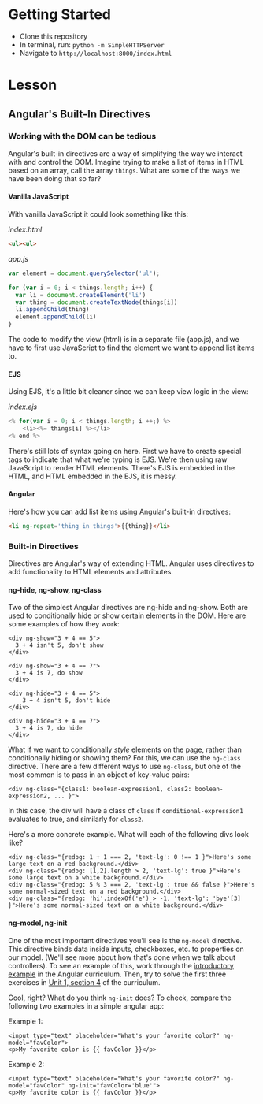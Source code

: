 # Getting Started

- Clone this repository
- In terminal, run: `python -m SimpleHTTPServer`
- Navigate to `http://localhost:8000/index.html`

# Lesson

## Angular's Built-In Directives

### Working with the DOM can be tedious

Angular's built-in directives are a way of simplifying the way we interact with and control the DOM. Imagine trying to make a list of items in HTML based on an array, call the array `things`.  What are some of the ways we have been doing that so far?

#### Vanilla JavaScript
With vanilla JavaScript it could look something like this:

*index.html*
```HTML
<ul><ul>
```

*app.js*
```javascript
var element = document.querySelector('ul');

for (var i = 0; i < things.length; i++) {
  var li = document.createElement('li')
  var thing = document.createTextNode(things[i])
  li.appendChild(thing)
  element.appendChild(li)
}

```

The code to modify the view (html) is in a separate file (app.js), and we have to first use JavaScript to find the element we want to append list items to.

#### EJS

Using EJS, it's a little bit cleaner since we can keep view logic in the view:

*index.ejs*
```javascript
<% for(var i = 0; i < things.length; i ++;) %>
    <li><%= things[i] %></li>
<% end %>
```

There's still lots of syntax going on here.  First we have to create special tags to indicate that what we're typing is EJS. We're then using raw JavaScript to render HTML elements.  There's EJS is embedded in the HTML, and HTML embedded in the EJS, it is messy.

#### Angular

Here's how you can add list items using Angular's built-in directives:

```HTML
<li ng-repeat='thing in things'>{{thing}}</li>
```

### Built-in Directives

Directives are Angular's way of extending HTML. Angular uses directives to add functionality to HTML elements and attributes.

#### ng-hide, ng-show, ng-class

Two of the simplest Angular directives are ng-hide and ng-show. Both are used to conditionally hide or show certain elements in the DOM. Here are some examples of how they work:

```
<div ng-show="3 + 4 == 5">
  3 + 4 isn't 5, don't show
</div>

<div ng-show="3 + 4 == 7">
  3 + 4 is 7, do show
</div>

<div ng-hide="3 + 4 == 5">
    3 + 4 isn't 5, don't hide
</div>

<div ng-hide="3 + 4 == 7">
  3 + 4 is 7, do hide
</div>
```

What if we want to conditionally _style_ elements on the page, rather than conditionally hiding or showing them? For this, we can use the `ng-class` directive. There are a few different ways to use `ng-class`, but one of the most common is to pass in an object of key-value pairs:

`<div ng-class="{class1: boolean-expression1, class2: boolean-expression2, ... }">`

In this case, the div will have a class of `class` if `conditional-expression1` evaluates to true, and similarly for `class2`.

Here's a more concrete example. What will each of the following divs look like?

```
<div ng-class="{redbg: 1 + 1 === 2, 'text-lg': 0 !== 1 }">Here's some large text on a red background.</div>
<div ng-class="{redbg: [1,2].length > 2, 'text-lg': true }">Here's some large text on a white background.</div>
<div ng-class="{redbg: 5 % 3 === 2, 'text-lg': true && false }">Here's some normal-sized text on a red background.</div>
<div ng-class="{redbg: 'hi'.indexOf('e') > -1, 'text-lg': 'bye'[3] }">Here's some normal-sized text on a white background.</div>
```

#### ng-model, ng-init

One of the most important directives you'll see is the `ng-model` directive. This directive binds data inside inputs, checkboxes, etc. to properties on our model. (We'll see more about how that's done when we talk about controllers). To see an example of this, work through the [introductory example](https://github.com/gSchool/angular-curriculum/blob/master/Unit-1/01-intro-and-setup.md) in the Angular curriculum. Then, try to solve the first three exercises in [Unit 1, section 4](https://github.com/gSchool/angular-curriculum/blob/master/Unit-1/04-expressions-and-filters.md) of the curriculum.

Cool, right? What do you think `ng-init` does? To check, compare the following two examples in a simple angular app:

Example 1:

```
<input type="text" placeholder="What's your favorite color?" ng-model="favColor">
<p>My favorite color is {{ favColor }}</p>
```

Example 2:

```
<input type="text" placeholder="What's your favorite color?" ng-model="favColor" ng-init="favColor='blue'">
<p>My favorite color is {{ favColor }}</p>
```
